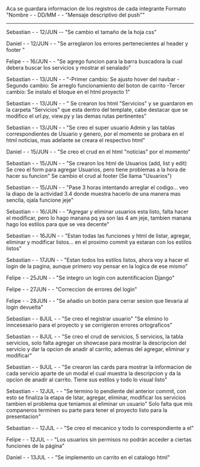 Aca se guardara informacion de los registros de cada integrante 
Formato "Nombre - - DD/MM - - "Mensaje descriptivo del push""


------------------------------------------------------------------------------------



Sebastian - - 12/JUN -- "Se cambio el tamaño de la hoja css"

Daniel - - 12/JUN - - "Se arreglaron los errores pertenecientes al header y footer "

Felipe - - 16/JUN - - "Se agrego funcion para la barra buscadora la cual debera buscar los servicios y mostrar el senalado"


Sebastian - - 13/JUN - - "-Primer cambio: Se ajusto hover del navbar
                         -Segundo cambio: Se arreglo funcionamiento del boton de carrito
                         -Tercer cambio: Se instalo el bloque en el html proyecto 1"

Sebastian - - 13/JUN - - " Se crearon los html "Servicios" y se guardaron en la carpeta "Servicios" que esta dentro del template, cabe destacar que se modifico el url.py, view.py y las demas rutas pertinentes"

Sebastian - - 13/JUN - - "Se creo el super usuario Admin y las tablas correspondientes de Usuario y genero, por el momento se probara en el html noticias, mas adelante se creara el respectivo html"

Daniel - - 15/JUN - - "Se creo el crud en el html "noticias" por el momento"

Sebastian - - 15/JUN - - "Se crearon los html de Usuarios (add, list y edit)
                          Se creo el form para agregar Usuarios, pero tiene problemas a la hora de hacer su funcion"
                          Se cambio el crud al footer (Se llama "Usuarios")
                          
Sebastian - - 15/JUN - - "Pase 3 horas intentando arreglar el codigo... veo la diapo de la actividad 3.4 donde muestra hacerlo de una manera mas senclla, ojala funcione jeje"

Sebastian - - 16/JUN - - "Agregar y eliminar usuarios esta listo, falta hacer el modificar, pero lo hago manana pq ya son las 4 am jeje, tambien manana hago los estilos para que se vea decente"

Sebastian - - 16JUN - - "Estan todas las funciones y html de listar, agregar, eliminar y modificar listos... en el proximo commit ya estaran con los estilos listos"

Sebastian - - 17JUN - - "Estan todos los estilos listos, ahora voy a hacer el login de la pagina, aunque primero voy pensar en la logica de ese mismo"

Felipe - - 25JUN - - "Se integro un login con autentificacion Django"

Felipe - - 27JUN - - "Correccion de errores del login"

Felipe - - 28JUN - - "Se añadio un botón para cerrar sesion que llevaria al login devuelta"

Sebastian - - 8JUL - - "Se creo el registrar usuario"
                       "Se elimino lo inncesesario para el proyecto y se corrigieron errores ortograficos"

Sebastian  - - 8JUL - - "Se creo el crud de servicios, 5 servicios, la tabla servicios, solo falta agregar un showcase para mostrar la descripcion del servicio y dar la opcion de anadir al carrito, ademas del agregar,                             eliminar y modificar"

Sebastian - - 9JUL - - "Se crearon las cards para mostrar la informacion de cada servicio aparte de un modal el cual muestra la descripcion y da la opcion de anadir al carrito. Tiene sus estilos y todo lo visual listo"

Sebastian - - 12JUL - - "Se termino lo pendiente del anterior commit, con esto se finaliza la etapa de lstar, agregar, eliminar, modificar los servicios tambien el problema que teniamos al eliminar un usuario"
                        Solo falta que mis companeros terminen su parte para tener el proyecto listo para la presentacion"


Sebastian  - - 12JUL - - "Se creo el mecanico y todo lo correspondiente a el"

Felipe - - 12JUL - - "Los usuarios sin permisos no podrán acceder a ciertas funciones de la página"

Daniel - - 13JUL - - "Se implemento un carrito en el catalogo html"
